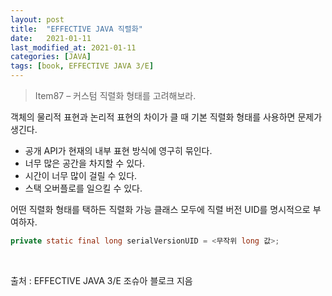 ```yaml
---
layout: post
title:  "EFFECTIVE JAVA 직렬화"
date:   2021-01-11
last_modified_at: 2021-01-11
categories: [JAVA]
tags: [book, EFFECTIVE JAVA 3/E]
---
```


>Item87 – 커스텀 직렬화 형태를 고려해보라.

객체의 물리적 표현과 논리적 표현의 차이가 클 때 기본 직렬화 형태를 사용하면 문제가 생긴다.
- 공개 API가 현재의 내부 표현 방식에 영구히 묶인다.
- 너무 많은 공간을 차지할 수 있다.
- 시간이 너무 많이 걸릴 수 있다.
- 스택 오버플로를 일으킬 수 있다.

어떤 직렬화 형태를 택하든 직렬화 가능 클래스 모두에 직렬 버전 UID를 명시적으로 부여하자.
```java
private static final long serialVersionUID = <무작위 long 값>;
```
<br/>

출처 : EFFECTIVE JAVA 3/E 조슈아 블로크 지음

<br/>